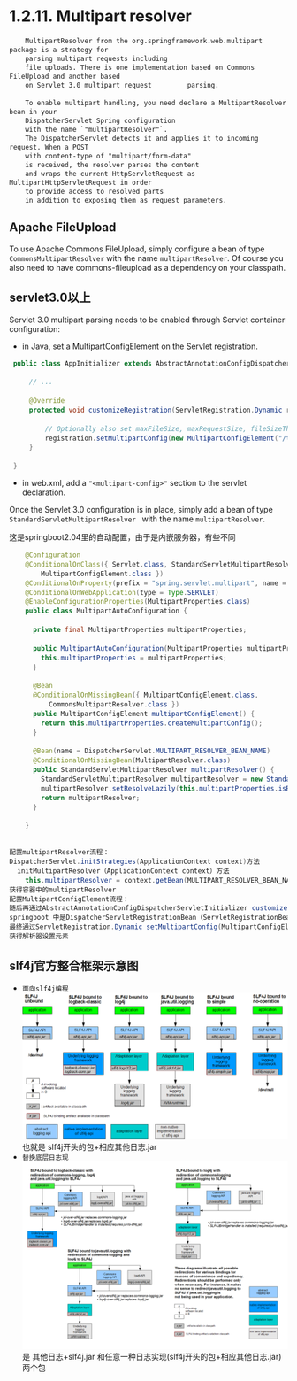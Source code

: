 # 1.2.11. Multipart resolver
```text
    MultipartResolver from the org.springframework.web.multipart package is a strategy for 
    parsing multipart requests including 
    file uploads. There is one implementation based on Commons FileUpload and another based 
    on Servlet 3.0 multipart request         parsing.

    To enable multipart handling, you need declare a MultipartResolver bean in your 
    DispatcherServlet Spring configuration 
    with the name `"multipartResolver"`. 
    The DispatcherServlet detects it and applies it to incoming request. When a POST 
    with content-type of "multipart/form-data" 
    is received, the resolver parses the content 
    and wraps the current HttpServletRequest as MultipartHttpServletRequest in order 
    to provide access to resolved parts 
    in addition to exposing them as request parameters.
 ```
## Apache FileUpload
To use Apache Commons FileUpload, simply configure a bean of type `CommonsMultipartResolver` with the name `multipartResolver`. 
Of course you also need to have commons-fileupload as a dependency on your classpath.

## servlet3.0以上
Servlet 3.0 multipart parsing needs to be enabled through Servlet container configuration:

   * in Java, set a MultipartConfigElement on the Servlet registration.
   ```java
    public class AppInitializer extends AbstractAnnotationConfigDispatcherServletInitializer {

        // ...

        @Override
        protected void customizeRegistration(ServletRegistration.Dynamic registration) {

            // Optionally also set maxFileSize, maxRequestSize, fileSizeThreshold
            registration.setMultipartConfig(new MultipartConfigElement("/tmp"));
        }

    }
   ```

   * in web.xml, add a `"<multipart-config>"` section to the servlet declaration.

Once the Servlet 3.0 configuration is in place, simply add a bean of type `StandardServletMultipartResolver `
with the name `multipartResolver`.

这是springboot2.04里的自动配置，由于是内嵌服务器，有些不同
```java
    @Configuration
    @ConditionalOnClass({ Servlet.class, StandardServletMultipartResolver.class,
        MultipartConfigElement.class })
    @ConditionalOnProperty(prefix = "spring.servlet.multipart", name = "enabled", matchIfMissing = true)
    @ConditionalOnWebApplication(type = Type.SERVLET)
    @EnableConfigurationProperties(MultipartProperties.class)
    public class MultipartAutoConfiguration {

      private final MultipartProperties multipartProperties;

      public MultipartAutoConfiguration(MultipartProperties multipartProperties) {
        this.multipartProperties = multipartProperties;
      }

      @Bean
      @ConditionalOnMissingBean({ MultipartConfigElement.class,
          CommonsMultipartResolver.class })
      public MultipartConfigElement multipartConfigElement() {
        return this.multipartProperties.createMultipartConfig();
      }

      @Bean(name = DispatcherServlet.MULTIPART_RESOLVER_BEAN_NAME)
      @ConditionalOnMissingBean(MultipartResolver.class)
      public StandardServletMultipartResolver multipartResolver() {
        StandardServletMultipartResolver multipartResolver = new StandardServletMultipartResolver();
        multipartResolver.setResolveLazily(this.multipartProperties.isResolveLazily());
        return multipartResolver;
      }

    }
    
```
```java
配置multipartResolver流程：
DispatcherServlet.initStrategies(ApplicationContext context)方法
  initMultipartResolver（ApplicationContext context）方法
    this.multipartResolver = context.getBean(MULTIPART_RESOLVER_BEAN_NAME, MultipartResolver.class)方法
获得容器中的multipartResolver
配置MultipartConfigElement流程：
随后再通过AbstractAnnotationConfigDispatcherServletInitializer customizeRegistration(ServletRegistration.Dynamic registration)
springboot 中是DispatcherServletRegistrationBean（ServletRegistrationBean的子类）configure(ServletRegistration.Dynamic registration)方法
最终通过ServletRegistration.Dynamic setMultipartConfig(MultipartConfigElement multipartConfig) 方法
获得解析器设置元素
```
slf4j官方整合框架示意图
--------
* `面向slf4j编程`![ss](concrete-bindings.png)
    也就是 slf4j开头的包+相应其他日志.jar
* `替换底层日志现`![ss](legacy.png)
    是 其他日志+slf4j.jar 和任意一种日志实现(slf4j开头的包+相应其他日志.jar)两个包
